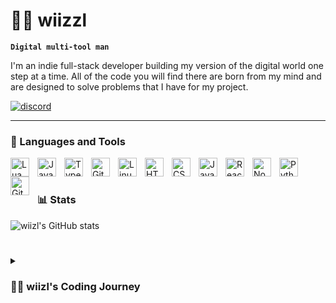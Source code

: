 # 🏄‍♂️ wiizzl

**`Digital multi-tool man`**

I'm an indie full-stack developer building my version of the digital world one step at a time. All of the code you will find there are born from my mind and are designed to solve problems that I have for my project.

   <p align="left">
      <a href="https://discord.gg/5K5CHmVnUb">
         <img alt="discord" title="Join my discord !" src="https://img.shields.io/badge/Discord-blue?style=flat&logo=discord&logoColor=white"/></a> 
   </p>

---

### 🧰 Languages and Tools

<img align="left" alt="Lua" width="30px" style="padding-right:10px;" src="https://cdn.jsdelivr.net/gh/devicons/devicon/icons/lua/lua-original.svg"/>
<img align="left" alt="Java" width="30px" style="padding-right:10px;" src="https://cdn.jsdelivr.net/gh/devicons/devicon/icons/java/java-original.svg"/>
<img align="left" alt="TypeScript" width="30px" style="padding-right:10px;" src="https://cdn.jsdelivr.net/gh/devicons/devicon/icons/typescript/typescript-plain.svg"/>
<img align="left" alt="Git" width="30px" style="padding-right:10px;" src="https://cdn.jsdelivr.net/gh/devicons/devicon/icons/git/git-original.svg"/>
<img align="left" alt="Linux" width="30px" style="padding-right:10px;" src="https://cdn.jsdelivr.net/gh/devicons/devicon/icons/linux/linux-original.svg"/>
<img align="left" alt="HTML" width="30px" style="padding-right:10px;" src="https://cdn.jsdelivr.net/gh/devicons/devicon/icons/html5/html5-plain.svg"/>
<img align="left" alt="CSS" width="30px" style="padding-right:10px;" src="https://cdn.jsdelivr.net/gh/devicons/devicon/icons/css3/css3-plain.svg"/>
<img align="left" alt="JavaScript" width="30px" style="padding-right:10px;" src="https://cdn.jsdelivr.net/gh/devicons/devicon/icons/javascript/javascript-plain.svg"/>
<img align="left" alt="React" width="30px" style="padding-right:10px;" src="https://cdn.jsdelivr.net/gh/devicons/devicon/icons/react/react-original.svg"/>
<img align="left" alt="NodeJS" width="30px" style="padding-right:10px;" src="https://cdn.jsdelivr.net/gh/devicons/devicon/icons/nodejs/nodejs-original.svg"/>
<img align="left" alt="Python" width="30px" style="padding-right:10px;" src="https://cdn.jsdelivr.net/gh/devicons/devicon/icons/python/python-plain.svg"/>
<img align="left" alt="GitHub" width="30px" style="padding-right:10px;" src="https://cdn.jsdelivr.net/gh/devicons/devicon/icons/github/github-original.svg"/>
<br/>

#

### 📊 Stats

![wiizl's GitHub stats](https://github-readme-stats.vercel.app/api?username=wiizzl&show_icons=true&theme=gruvbox)

#

<details>
 <summary><h3>👨‍💻 wiizl's Coding Journey</h3></summary>
   I started my journey in programming as a typical, naive French student. Later on, I developed a strong passion for programming, initially embarking on my first projects using the FiveM tool by cfx.re. This allowed me to grasp the fundamentals of the digital world and inspired me to expand my skill set. Up to this point, I've completed various web projects, such as my school's website, and worked on various Lua and JavaScript scripts. I've also undertaken more comprehensive projects, particularly in Java, through the creation of Minecraft plugins. Don't wait up, because I'm coming.
